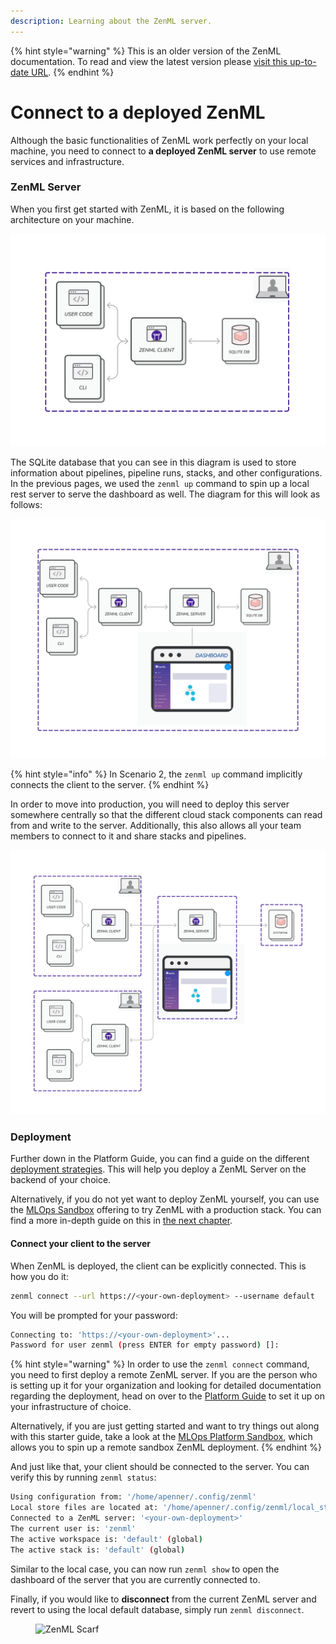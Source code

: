 ```yaml
---
description: Learning about the ZenML server.
---
```


{% hint style="warning" %}
This is an older version of the ZenML documentation. To read and view the latest version please [visit this up-to-date URL](https://docs.zenml.io).
{% endhint %}


# Connect to a deployed ZenML

Although the basic functionalities of ZenML work perfectly on your local
machine, you need to connect to **a deployed ZenML server** to use remote
services and infrastructure.

### ZenML Server

When you first get started with ZenML, it is based on the following architecture
on your machine.

![Scenario 1: ZenML default local configuration](../../.gitbook/assets/Scenario1.png)

The SQLite database that you can see in this diagram is used to store
information about pipelines, pipeline runs, stacks, and other configurations. In
the previous pages, we used the `zenml up` command to spin up a local rest
server to serve the dashboard as well. The diagram for this will look as
follows:

![Scenario 2: ZenML with a local REST Server](../../.gitbook/assets/Scenario2.png)

{% hint style="info" %}
In Scenario 2, the `zenml up` command implicitly connects the client to the
server.
{% endhint %}

In order to move into production, you will need to deploy this server somewhere
centrally so that the different cloud stack components can read from and write
to the server. Additionally, this also allows all your team members to connect
to it and share stacks and pipelines.

![Scenario 3: Deployed ZenML Server](../../.gitbook/assets/Scenario3.2.png)


### Deployment

Further down in the Platform Guide, you can find a guide on the different 
[deployment strategies](../../platform-guide/set-up-your-mlops-platform/deploy-zenml/deploy-zenml.md). 
This will help you deploy a ZenML Server on the backend of your choice.

Alternatively, if you do not yet want to deploy ZenML yourself, you can use
the [MLOps Sandbox](https://sandbox.zenml.io/) offering to try ZenML with a 
production stack. You can find a more in-depth guide on this in [the next chapter](switch-to-production.md).

#### Connect your client to the server

When ZenML is deployed, the client can be explicitly connected. This is how you
do it:

```bash
zenml connect --url https://<your-own-deployment> --username default
```

You will be prompted for your password:

```bash
Connecting to: 'https://<your-own-deployment>'...
Password for user zenml (press ENTER for empty password) []:
```

{% hint style="warning" %}
In order to use the `zenml connect` command, you need to first deploy a remote
ZenML server. If you are the person who is setting up it for your organization
and looking for detailed documentation regarding the deployment, head on over to
the [Platform Guide](../../platform-guide/set-up-your-mlops-platform/set-up-your-mlops-platform.md)
to set it up on your infrastructure of choice.

Alternatively, if you are just getting started and want to try things out along
with this starter guide, take a look at
the [MLOps Platform Sandbox](switch-to-production.md), which allows you to spin
up a remote sandbox ZenML deployment.
{% endhint %}

And just like that, your client should be connected to the server.
You can verify this by running `zenml status`:

```bash
Using configuration from: '/home/apenner/.config/zenml'
Local store files are located at: '/home/apenner/.config/zenml/local_stores'
Connected to a ZenML server: '<your-own-deployment>'
The current user is: 'zenml'
The active workspace is: 'default' (global)
The active stack is: 'default' (global)
```

Similar to the local case, you can now run `zenml show` to open the dashboard
of the server that you are currently connected to.

Finally, if you would like to **disconnect** from the current ZenML server and
revert to using the local default database, simply run `zenml disconnect`.

<!-- For scarf -->
<figure><img alt="ZenML Scarf" referrerpolicy="no-referrer-when-downgrade" src="https://static.scarf.sh/a.png?x-pxid=f0b4f458-0a54-4fcd-aa95-d5ee424815bc" /></figure>
